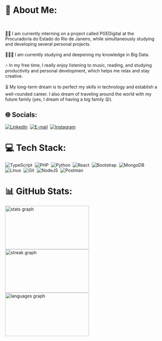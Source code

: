 # 💫 About Me:
<br clear="both">

👩🏻 I am currently interning on a project called PGEDigital at the Procuradoria do Estado do Rio de Janeiro, while simultaneously studying and developing several personal projects.
<br><br>
👩🏻‍💻 I am currently studying and deepening my knowledge in Big Data.
<br><br>
🎶 In my free time, I really enjoy listening to music, reading, and studying productivity and personal development, which helps me relax and stay creative.
<br><br>
⏳ My long-term dream is to perfect my skills in technology and establish a well-rounded career. I also dream of traveling around the world with my future family (yes, I dream of having a big family 😜).
<br>
## 🌐 Socials:
[![LinkedIn](https://img.shields.io/badge/LinkedIn-0077B5?style=for-the-badge&logo=linkedin&logoColor=white)](https://www.linkedin.com/in/SEUUSERNAME/)&nbsp;
[![E-mail](https://img.shields.io/badge/-Email-000?style=for-the-badge&logo=microsoft-outlook&logoColor=007BFF)](mailto:SEUEMAIL)&nbsp;
[![Instagram](https://img.shields.io/badge/-Instagram-%23E4405F?style=for-the-badge&logo=instagram&logoColor=white)](https://www.instagram.com/SEUUSERNAME/)&nbsp;

# 💻 Tech Stack:
![TypeScript](https://img.shields.io/badge/TypeScript-007ACC?style=for-the-badge&logo=typescript&logoColor=white)&nbsp;
![PHP](https://img.shields.io/badge/PHP-777BB4?style=for-the-badge&logo=php&logoColor=white)&nbsp;
![Python](https://img.shields.io/badge/python-3670A0?style=for-the-badge&logo=python&logoColor=ffdd54)&nbsp;
![React](https://img.shields.io/badge/React-20232A?style=for-the-badge&logo=react&logoColor=61DAFB)&nbsp;
![Bootstrap](https://img.shields.io/badge/-boostrap-0D1117?style=for-the-badge&logo=bootstrap&labelColor=0D1117)&nbsp;
![MongoDB](https://img.shields.io/badge/MongoDB-%234ea94b.svg?style=for-the-badge&logo=mongodb&logoColor=white)&nbsp;
![Linux](https://img.shields.io/badge/Linux-000?style=for-the-badge&logo=linux&logoColor=FCC624)&nbsp;
![Git](https://img.shields.io/badge/GIT-E44C30?style=for-the-badge&logo=git&logoColor=white)&nbsp;
![NodeJS](https://img.shields.io/badge/node.js-6DA55F?style=for-the-badge&logo=node.js&logoColor=white)&nbsp;
![Postman](https://img.shields.io/badge/Postman-FF6C37.svg?style=for-the-badge&logo=Postman&logoColor=white)&nbsp;


# 📊 GitHub Stats:
<div align="left">
  <img src="https://github-readme-stats.vercel.app/api?username=pricilaoliveira&hide_title=false&hide_rank=true&show_icons=false&include_all_commits=true&count_private=true&disable_animations=false&theme=gotham&locale=en&hide_border=true&order=1" width="270" height="140" alt="stats graph"  /> <img src="https://streak-stats.demolab.com?user=pricilaoliveira&locale=en&mode=daily&theme=gotham&hide_border=true&border_radius=5&order=3" width="270" height="140" alt="streak graph"  /> <img src="https://github-readme-stats.vercel.app/api/top-langs?username=pricilaoliveira&locale=en&hide_title=false&layout=compact&card_width=320&langs_count=6&theme=gotham&hide_border=true&order=2" width="270" height="140" alt="languages graph"  />
</div>
